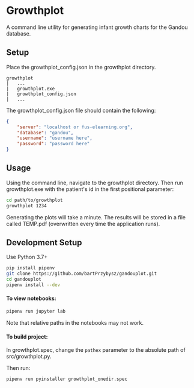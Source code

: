 # Growthplot

A command line utility for generating infant growth charts for the Gandou database.

## Setup

Place the growthplot_config.json in the growthplot directory.
```
growthplot
|   ...
|   growthplot.exe
|   growthplot_config.json
|   ...
```

The growthplot_config.json file should contain the following:
``` json
{
    "server": "localhost or fus-elearning.org",
    "database": "gandou",
    "username": "username here",
    "password": "password here"
}
```

## Usage

Using the command line, navigate to the growthplot directory. Then run growthplot.exe with the patient's id in the first positional parameter:
```bash
cd path/to/growthplot
growthplot 1234
```
Generating the plots will take a minute. The results will be stored in a file called TEMP.pdf (overwritten every time the application runs).

## Development Setup
Use Python 3.7+

``` bash
pip install pipenv
git clone https://github.com/bartPrzybysz/gandouplot.git
cd gandouplot
pipenv install --dev
```

#### To view notebooks:
``` bash
pipenv run jupyter lab
```
Note that relative paths in the notebooks may not work.

#### To build project:
In growthplot.spec, change the `pathex` parameter to the absolute path of src/growthplot.py.

Then run:
``` bash
pipenv run pyinstaller growthplot_onedir.spec
```


